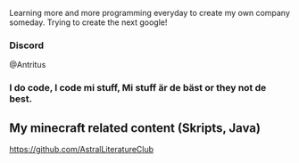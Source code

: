 Learning more and more programming everyday to create my own company someday. Trying to create the next google!

### Discord
@Antritus

### I do code, I code mi stuff, Mi stuff är de bäst or they not de best.

## My minecraft related content (Skripts, Java)
https://github.com/AstralLiteratureClub
